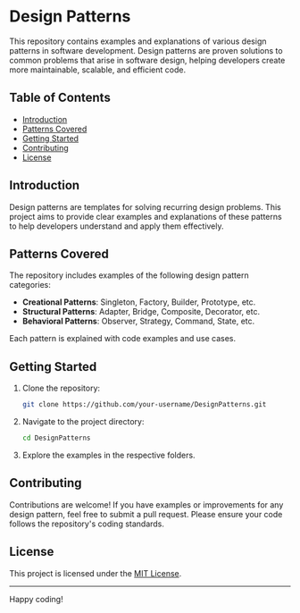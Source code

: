 # Design Patterns

This repository contains examples and explanations of various design patterns in software development. Design patterns are proven solutions to common problems that arise in software design, helping developers create more maintainable, scalable, and efficient code.

## Table of Contents

- [Introduction](#introduction)
- [Patterns Covered](#patterns-covered)
- [Getting Started](#getting-started)
- [Contributing](#contributing)
- [License](#license)

## Introduction

Design patterns are templates for solving recurring design problems. This project aims to provide clear examples and explanations of these patterns to help developers understand and apply them effectively.

## Patterns Covered

The repository includes examples of the following design pattern categories:

- **Creational Patterns**: Singleton, Factory, Builder, Prototype, etc.
- **Structural Patterns**: Adapter, Bridge, Composite, Decorator, etc.
- **Behavioral Patterns**: Observer, Strategy, Command, State, etc.

Each pattern is explained with code examples and use cases.

## Getting Started

1. Clone the repository:
    ```bash
    git clone https://github.com/your-username/DesignPatterns.git
    ```
2. Navigate to the project directory:
    ```bash
    cd DesignPatterns
    ```
3. Explore the examples in the respective folders.

## Contributing

Contributions are welcome! If you have examples or improvements for any design pattern, feel free to submit a pull request. Please ensure your code follows the repository's coding standards.

## License

This project is licensed under the [MIT License](LICENSE).

---
Happy coding!